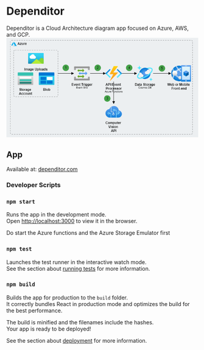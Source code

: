 # Dependitor

Dependitor is a Cloud Architecture diagram app focused on Azure, AWS, and GCP.
<img src="doc/example.png" >

## App

Available at: [dependitor.com](https://dependitor.com)

### Developer Scripts

### `npm start`

Runs the app in the development mode.\
Open [http://localhost:3000](http://localhost:3000) to view it in the browser.

Do start the Azure functions and the Azure Storage Emulator first

### `npm test`

Launches the test runner in the interactive watch mode.\
See the section about [running tests](https://facebook.github.io/create-react-app/docs/running-tests) for more information.

### `npm build`

Builds the app for production to the `build` folder.\
It correctly bundles React in production mode and optimizes the build for the best performance.

The build is minified and the filenames include the hashes.\
Your app is ready to be deployed!

See the section about [deployment](https://facebook.github.io/create-react-app/docs/deployment) for more information.
